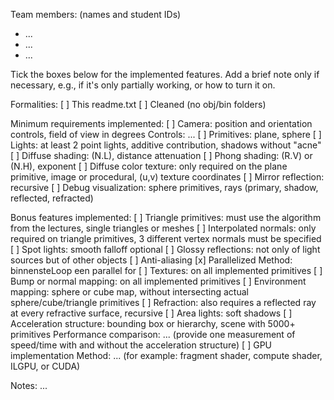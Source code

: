 Team members: (names and student IDs)
* ...
* ...
* ...

Tick the boxes below for the implemented features. Add a brief note only if necessary, e.g., if it's only partially working, or how to turn it on.

Formalities:
[ ] This readme.txt
[ ] Cleaned (no obj/bin folders)

Minimum requirements implemented:
[ ] Camera: position and orientation controls, field of view in degrees
Controls: ...
[ ] Primitives: plane, sphere
[ ] Lights: at least 2 point lights, additive contribution, shadows without "acne"
[ ] Diffuse shading: (N.L), distance attenuation
[ ] Phong shading: (R.V) or (N.H), exponent
[ ] Diffuse color texture: only required on the plane primitive, image or procedural, (u,v) texture coordinates
[ ] Mirror reflection: recursive
[ ] Debug visualization: sphere primitives, rays (primary, shadow, reflected, refracted)

Bonus features implemented:
[ ] Triangle primitives: must use the algorithm from the lectures, single triangles or meshes
[ ] Interpolated normals: only required on triangle primitives, 3 different vertex normals must be specified
[ ] Spot lights: smooth falloff optional
[ ] Glossy reflections: not only of light sources but of other objects
[ ] Anti-aliasing
[x] Parallelized
Method: binnensteLoop een parallel for
[ ] Textures: on all implemented primitives
[ ] Bump or normal mapping: on all implemented primitives
[ ] Environment mapping: sphere or cube map, without intersecting actual sphere/cube/triangle primitives
[ ] Refraction: also requires a reflected ray at every refractive surface, recursive
[ ] Area lights: soft shadows
[ ] Acceleration structure: bounding box or hierarchy, scene with 5000+ primitives
Performance comparison: ... (provide one measurement of speed/time with and without the acceleration structure)
[ ] GPU implementation
Method: ... (for example: fragment shader, compute shader, ILGPU, or CUDA)

Notes:
...
